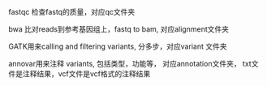fastqc 检查fastq的质量，对应qc文件夹  

bwa 比对reads到参考基因组上，fastq to bam, 对应alignment文件夹  

GATK用来calling and filtering variants, 分多步，对应variant 文件夹

annovar用来注释 variants, 包括类型，功能等， 对应annotation文件夹， txt文件是注释结果，vcf文件是vcf格式的注释结果




